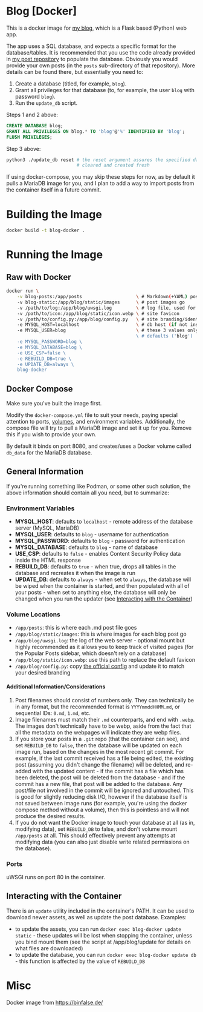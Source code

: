# Blog [Docker]
This is a docker image for
[my blog](https://gitlab.matthewrease.net/matthew/blog), which is a Flask based
(Python) web app.

The app uses a SQL database, and expects a specific format for the
database/tables. It is recommended that you use the code already provided in
[my post repository](https://gitlab.matthewrease.net/matthew/blog-posts) to
populate the database. Obviously you would provide your own posts (in the
`posts` sub-directory of that repository). More details can be found there, but
essentially you need to:

1. Create a database (titled, for example, `blog`).
2. Grant all privileges for that database (to, for example, the user `blog` with
password `blog`).
3. Run the `update_db` script.

Steps 1 and 2 above:
```sql
CREATE DATABASE blog;
GRANT ALL PRIVILEGES ON blog.* TO 'blog'@'%' IDENTIFIED BY 'blog';
FLUSH PRIVILEGES;
```

Step 3 above:
```sh
python3 ./update_db reset # the reset argument assures the specified database is
                          # cleared and created fresh
```

If using docker-compose, you may skip these steps for now, as by default it
pulls a MariaDB image for you, and I plan to add a way to import posts from the
container itself in a future commit.

# Building the Image
```sh
docker build -t blog-docker .
```

# Running the Image
## Raw with Docker
```bash
docker run \
    -v blog-posts:/app/posts                    \ # Markdown(+YAML) post files
    -v blog-static:/app/blog/static/images      \ # post images go
    -v /path/to/log:/app/blog/uwsgi.log         \ # log file, used for "Popular Posts"
    -v /path/to/icon:/app/blog/static/icon.webp \ # site favicon
    -v /path/to/config.py:/app/blog/config.py   \ # site branding/identity
    -e MYSQL_HOST=localhost                     \ # db host (if not inside the same service/pod)
    -e MYSQL_USER=blog                          \ # these 3 values only needed if they aren't the
                                                \ # defaults ('blog')
    -e MYSQL_PASSWORD=blog \
    -e MYSQL_DATABASE=blog \
    -e USE_CSP=false \
    -e REBUILD_DB=true \
    -e UPDATE_DB=always \
    blog-docker
```
## Docker Compose
Make sure you've built the image first.

Modify the `docker-compose.yml` file to suit your needs, paying special
attention to ports, [volumes](#volume-locations), and environment variables.
Additionally, the compose file will try to pull a MariaDB image and set it up
for you. Remove this if you wish to provide your own.

By default it binds on port 8080, and creates/uses a Docker volume called
`db_data` for the MariaDB database.
## General Information
If you're running something like Podman, or some other such solution, the above
information should contain all you need, but to summarize:
### Environment Variables
- **MYSQL_HOST**: defaults to `localhost` - remote address of the database
server (MySQL, MariaDB)
- **MYSQL_USER**: defaults to `blog` - username for authentication
- **MYSQL_PASSWORD**: defaults to `blog` - password for authentication
- **MYSQL_DATABASE**: defaults to `blog` - name of database
- **USE_CSP**: defaults to `false` - enables Content Security Policy data inside
the HTML response
- **REBUILD_DB**: defaults to `true` - when true, drops all tables in the
database and recreates it when the image is run
- **UPDATE_DB**: defaults to `always` - when set to `always`, the database will
be wiped when the container is started, and then populated with all of your
posts - when set to anything else, the database will only be changed when you
run the updater (see
[Interacting with the Container](#interacting-with-the-container))
### Volume Locations
- `/app/posts`: this is where each .md post file goes
- `/app/blog/static/images`: this is where images for each blog post go
- `/app/blog/uwsgi.log`: the log of the web server - optional mount but highly
recommended as it allows you to keep track of visited pages (for the Popular
Posts sidebar, which doesn't rely on a database)
- `/app/blog/static/icon.webp`: use this path to replace the default favicon
- `/app/blog/config.py`: copy
[the official config](https://gitlab.matthewrease.net/matthew/blog/-/raw/master/config.py)
and update it to match your desired branding
#### Additional Information/Considerations
1. Post filenames should consist of numbers only. They can technically be in any
format, but the recommended format is `YYYYmmddHHMM.md`, or sequential IDs:
`0.md`, `1.md`, etc.
2. Image filenames must match their `.md` counterparts, and end with `.webp`.
The images don't technically have to be webp, aside from the fact that all the
metadata on the webpages will indicate they are webp files.
3. If you store your posts in a `.git` repo (that the container can see), and
set `REBUILD_DB` to `false`, then the database will be updated on each image
run, based on the changes in the most recent git commit. For example, if the
last commit received has a file being edited, the existing post (assuming you
didn't change the filename) will be deleted, and re-added with the updated
content - if the commit has a file which has been deleted, the post will be
deleted from the database - and if the commit has a new file, that post will be
added to the database. Any post/file not involved in the commit will be ignored
and untouched. This is good for slightly reducing disk I/O, however if the
database itself is not saved between image runs (for example, you're using the
docker compose method without a volume), then this is pointless and will not
produce the desired results.
4. If you do not want the Docker image to touch your database at all (as in,
modifying data), set `REBUILD_DB` to false, and don't volume mount `/app/posts`
at all. This should effectively prevent any attempts at modifying data (you can
also just disable write related permissions on the database).
### Ports
uWSGI runs on port 80 in the container.
## Interacting with the Container
There is an `update` utility included in the container's PATH. It can be used to
download newer assets, as well as update the post database. Examples:
- to update the assets, you can run `docker exec blog-docker update static` -
these updates will be lost when stopping the container, unless you bind mount
them (see the script at /app/blog/update for details on what files are
downloaded)
- to update the database, you can run `docker exec blog-docker update db` - this
function is affected by the value of `REBUILD_DB`

# Misc
Docker image from https://binfalse.de/
